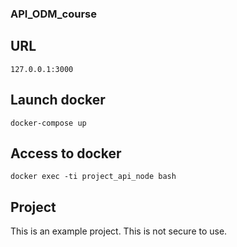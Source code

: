 ### API_ODM_course

## URL

```
127.0.0.1:3000
```

## Launch docker

```
docker-compose up
```

## Access to docker

```
docker exec -ti project_api_node bash
```

## Project

This is an example project. This is not secure to use.

